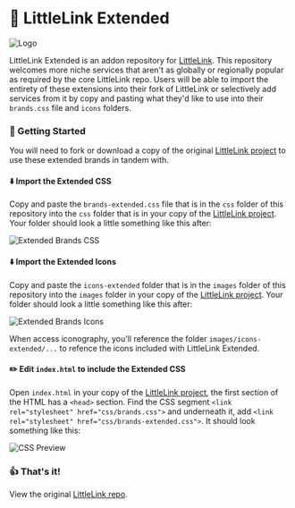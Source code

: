 # 🔗 LittleLink Extended

![Logo](https://cdn.cottle.cloud/littlelink/littlelink.gif)

LittleLink Extended is an addon repository for [LittleLink](https://github.com/sethcottle/littlelink). This repository welcomes more niche services that aren't as globally or regionally popular as required by the core LittleLink repo. Users will be able to import the entirety of these extensions into their fork of LittleLink or selectively add services from it by copy and pasting what they'd like to use into their `brands.css` file and `icons` folders.

### 📂 Getting Started

You will need to fork or download a copy of the original [LittleLink project](https://github.com/sethcottle/littlelink) to use these extended brands in tandem with.

#### ⬇️ Import the Extended CSS

Copy and paste the `brands-extended.css` file that is in the `css` folder of this repository into the `css` folder that is in your copy of the [LittleLink project](https://github.com/sethcottle/littlelink). Your folder should look a little something like this after:

![Extended Brands CSS](https://cdn.cottle.cloud/littlelink/brands-extended-folder.png)

#### ⬇️ Import the Extended Icons

Copy and paste the `icons-extended` folder that is in the `images` folder of this repository into the `images` folder in your copy of the [LittleLink project](https://github.com/sethcottle/littlelink). Your folder should look a little something like this after:

![Extended Brands Icons](https://cdn.cottle.cloud/littlelink/icons-extended-folder.png)

When access iconography, you'll reference the folder `images/icons-extended/...` to refence the icons included with LittleLink Extended.

#### ✏️ Edit `index.html` to include the Extended CSS

Open `index.html` in your copy of the [LittleLink project](https://github.com/sethcottle/littlelink), the first section of the HTML has a `<head>` section. Find the CSS segment `<link rel="stylesheet" href="css/brands.css">` and underneath it, add `<link rel="stylesheet" href="css/brands-extended.css">`. It should look something like this:


![CSS Preview](https://cdn.cottle.cloud/littlelink/littlelink-extended-css.png)

### 👍 That's it!

View the original [LittleLink repo](https://github.com/sethcottle/littlelink).
